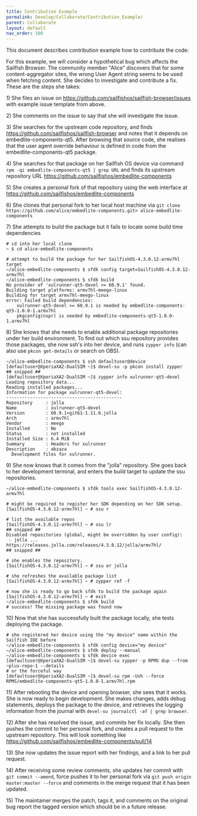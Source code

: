 ```yaml
---
title: Contribution Example
permalink: Develop/Collaborate/Contribution_Example/
parent: Collaborate
layout: default
nav_order: 100
---
```


This document describes contribution example how to contribute the code:

For this example, we will consider a hypothetical bug which affects the Sailfish Browser. The community member "Alice" discovers that for some content-aggregator sites, the wrong User Agent string seems to be used when fetching content. She decides to investigate and contribute a fix. These are the steps she takes:

1\) She files an issue on <https://github.com/sailfishos/sailfish-browser/issues> with example issue template from above.

2\) She comments on the issue to say that she will investigate the issue.

3\) She searches for the upstream code repository, and finds <https://github.com/sailfishos/sailfish-browser> and notes that it depends on embedlite-components-qt5. After browsing that source code, she realises that the user agent override behaviour is defined in code from the embedlite-components-qt5 package.

4\) She searches for that package on her Sailfish OS device via command `rpm -qi embedlite-components-qt5 | grep URL` and finds its upstream repository URL <https://github.com/sailfishos/embedlite-components>

5\) She creates a personal fork of that repository using the web interface at <https://github.com/sailfishos/embedlite-components>

6\) She clones that personal fork to her local host machine via `git clone https://github.com/alice/embedlite-components.git> alice-embedlite-components`

7\) She attempts to build the package but it fails to locate some build time dependencies
```nosh
# cd into her local clone
~ $ cd alice-embedlite-components

# attempt to build the package for her SailfishOS-4.3.0.12-armv7hl target
~/alice-embedlite-components $ sfdk config target=SailfishOS-4.3.0.12-armv7hl
~/alice-embedlite-components $ sfdk build
No provider of 'xulrunner-qt5-devel >= 60.9.1' found.
Building target platforms: armv7hl-meego-linux
Building for target armv7hl-meego-linux
error: Failed build dependencies:
    xulrunner-qt5-devel >= 60.9.1 is needed by embedlite-components-qt5-1.0.0-1.armv7hl
    pkgconfig(nspr) is needed by embedlite-components-qt5-1.0.0-1.armv7hl
```

8\) She knows that she needs to enable additional package repositories under her build environment. To find out which ssu repository provides those packages, she now ssh's into her device, and runs `zypper info` (can also use `pkcon get-details` or search on OBS).
```nosh
~/alice-embedlite-components $ ssh defaultuser@device
[defaultuser@XperiaXA2-DualSIM ~]$ devel-su -p pkcon install zypper
## snipped ##
[defaultuser@XperiaXA2-DualSIM ~]$ zypper info xulrunner-qt5-devel
Loading repository data...
Reading installed packages...
Information for package xulrunner-qt5-devel:
--------------------------------------------
Repository     : jolla
Name           : xulrunner-qt5-devel
Version        : 60.9.1+git61-1.11.6.jolla
Arch           : armv7hl
Vendor         : meego
Installed      : No
Status         : not installed
Installed Size : 6.4 MiB
Summary        : Headers for xulrunner
Description    : abzaza
  Development files for xulrunner.
```

9\) She now knows that it comes from the "jolla" repository. She goes back to her development terminal, and enters the build target to update the ssu repositories.
```nosh
~/alice-embedlite-components $ sfdk tools exec SailfishOS-4.3.0.12-armv7hl

# might be required to register her SDK depending on her SDK setup.
[SailfishOS-4.3.0.12-armv7hl] ~ # ssu r

# list the available repos
[SailfishOS-4.3.0.12-armv7hl] ~ # ssu lr
## snipped ##
Disabled repositories (global, might be overridden by user config):
 - jolla ... https://releases.jolla.com/releases/4.3.0.12/jolla/armv7hl/
## snipped ##

# she enables the repository.
[SailfishOS-4.3.0.12-armv7hl] ~ # ssu er jolla

# she refreshes the available package list
[SailfishOS-4.3.0.12-armv7hl] ~ # zypper ref -f

# now she is ready to go back sfdk to build the package again
[SailfishOS-4.3.0.12-armv7hl] ~ # exit
~/alice-embedlite-components $ sfdk build
# success! The missing package was found now
```

10\) Now that she has successfully built the package locally, she tests deploying the package.
```nosh
# she registered her device using the "my device" name within the Sailfish IDE before
~/alice-embedlite-components $ sfdk config device="my device"
~/alice-embedlite-components $ sfdk deploy --manual
~/alice-embedlite-components $ sfdk device exec
[defaultuser@XperiaXA2-DualSIM ~]$ devel-su zypper -p RPMS dup --from ~plus-repo-1 --details
# or the forceful way
[defaultuser@XperiaXA2-DualSIM ~]$ devel-su rpm -Uvh --force RPMS/embedlite-components-qt5-1.0.0-1.armv7hl.rpm
```

11\) After rebooting the device and opening browser, she sees that it works. She is now ready to begin development. She makes changes, adds debug statements, deploys the package to the device, and retrieves the logging information from the journal with `devel-su journalctl -af | grep browser`.

12\) After she has resolved the issue, and commits her fix locally. She then pushes the commit to her personal fork, and creates a pull request to the upstream repository. This will look something like <https://github.com/sailfishos/embedlite-components/pull/14>

13\) She now updates the issue report with her findings, and a link to her pull request.

14\) After receiving some review comments, she updates her commit with `git commit --amend`, force pushes it to her personal fork via `git push origin master:master --force` and comments in the merge request that it has been updated.

15\) The maintainer merges the patch, tags it, and comments on the original bug report the tagged version which should be in a future release.
